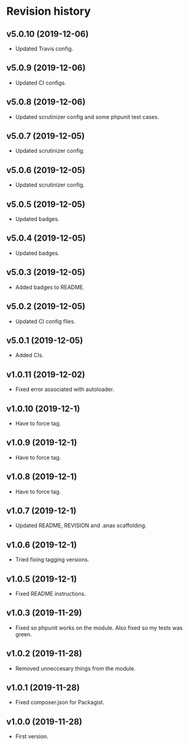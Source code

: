 Revision history
=================================



v5.0.10 (2019-12-06)
---------------------------------

* Updated Travis config.



v5.0.9 (2019-12-06)
---------------------------------

* Updated CI configs.



v5.0.8 (2019-12-06)
---------------------------------

* Updated scrutinizer config and some phpunit test cases.



v5.0.7 (2019-12-05)
---------------------------------

* Updated scrutinizer config.



v5.0.6 (2019-12-05)
---------------------------------

* Updated scrutinizer config.



v5.0.5 (2019-12-05)
---------------------------------

* Updated badges.



v5.0.4 (2019-12-05)
---------------------------------

* Updated badges.



v5.0.3 (2019-12-05)
---------------------------------

* Added badges to README.



v5.0.2 (2019-12-05)
---------------------------------

* Updated CI config files.



v5.0.1 (2019-12-05)
---------------------------------

* Added CIs.



v1.0.11 (2019-12-02)
---------------------------------

* Fixed error associated with autoloader.



v1.0.10 (2019-12-1)
---------------------------------

* Have to force tag.



v1.0.9 (2019-12-1)
---------------------------------

* Have to force tag.



v1.0.8 (2019-12-1)
---------------------------------

* Have to force tag.



v1.0.7 (2019-12-1)
---------------------------------

* Updated README, REVISION and .anax scaffolding.



v1.0.6 (2019-12-1)
---------------------------------

* Tried fixing tagging versions.



v1.0.5 (2019-12-1)
---------------------------------

* Fixed README instructions.



v1.0.3 (2019-11-29)
---------------------------------

* Fixed so phpunit works on the module. Also fixed so my tests was green.



v1.0.2 (2019-11-28)
---------------------------------

* Removed unneccesary things from the module.



v1.0.1 (2019-11-28)
---------------------------------

* Fixed composer.json for Packagist.



v1.0.0 (2019-11-28)
---------------------------------

* First version.
